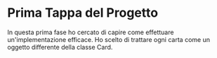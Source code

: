 # Prima Tappa del Progetto

In questa prima fase ho cercato di capire come effettuare un'implementazione efficace. Ho scelto di trattare ogni carta come un oggetto differente della classe Card. 